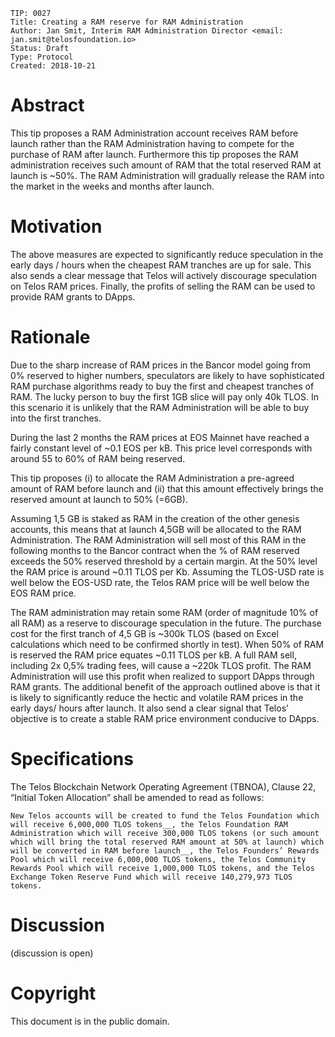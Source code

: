 	TIP: 0027
	Title: Creating a RAM reserve for RAM Administration
	Author: Jan Smit, Interim RAM Administration Director <email: jan.smit@telosfoundation.io>
	Status: Draft
	Type: Protocol
	Created: 2018-10-21

# Abstract

This tip proposes a RAM Administration account receives RAM before launch rather than the RAM Administration having to compete for the purchase of RAM after launch. Furthermore this tip proposes the RAM administration receives such amount of RAM that the total reserved RAM at launch is ~50%. The RAM Administration will gradually release the RAM into the market in the weeks and months after launch.

# Motivation

The above measures are expected to significantly reduce speculation in the early days / hours when the cheapest RAM tranches are up for sale. This also sends a clear message that Telos will actively discourage speculation on Telos RAM prices. Finally, the profits of selling the RAM can be used to provide RAM grants to DApps.

# Rationale

Due to the sharp increase of RAM prices in the Bancor model going from 0% reserved to higher numbers, speculators are likely to have sophisticated RAM purchase algorithms ready to buy the first and cheapest tranches of RAM. The lucky person to buy the first 1GB slice will pay only 40k TLOS. In this scenario it is unlikely that the RAM Administration will be able to buy into the first tranches.

During the last 2 months the RAM prices at EOS Mainnet have reached a fairly constant level of ~0.1 EOS per kB. This price level corresponds with around 55 to 60% of RAM being reserved.

This tip proposes (i) to allocate the RAM Administration a pre-agreed amount of RAM before launch and (ii) that this amount effectively brings the reserved amount at launch to 50% (=6GB).

Assuming 1,5 GB is staked as RAM in the creation of the other genesis accounts, this means that at launch 4,5GB will be allocated to the RAM Administration. The RAM Administration will sell most of this RAM in the following months to the Bancor contract when the % of RAM reserved exceeds the 50% reserved threshold by a certain margin. At the 50% level the RAM price is around ~0.11 TLOS per Kb. Assuming the TLOS-USD rate is well below the EOS-USD rate, the Telos RAM price will be well below the EOS RAM price.

The RAM administration may retain some RAM (order of magnitude 10% of all RAM) as a reserve to discourage speculation in the future. The purchase cost for the first tranch of 4,5 GB is ~300k TLOS (based on Excel calculations which need to be confirmed shortly in test). When 50% of RAM is reserved the RAM price equates ~0.11 TLOS per kB. A full RAM sell, including 2x 0,5% trading fees, will cause a ~220k TLOS profit. The RAM Administration will use this profit when realized to support DApps through RAM grants. The additional benefit of the approach outlined above is that it is likely to significantly reduce the hectic and volatile RAM prices in the early days/ hours after launch. It also send a clear signal that Telos’ objective is to create a stable RAM price environment conducive to DApps.

# Specifications

The Telos Blockchain Network Operating Agreement (TBNOA), Clause 22, “Initial Token Allocation” shall be amended to read as follows:

`New Telos accounts will be created to fund the Telos Foundation which will receive 6,000,000 TLOS tokens__, the Telos Foundation RAM Administration which will receive 300,000 TLOS tokens (or such amount which will bring the total reserved RAM amount at 50% at launch) which will be converted in RAM before launch__, the Telos Founders’ Rewards Pool which will receive 6,000,000 TLOS tokens, the Telos Community Rewards Pool which will receive 1,000,000 TLOS tokens, and the Telos Exchange Token Reserve Fund which will receive 140,279,973 TLOS tokens.`

# Discussion
(discussion is open)

# Copyright
This document is in the public domain.
